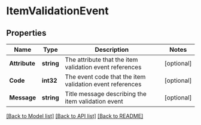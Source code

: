 # ItemValidationEvent

## Properties

Name | Type | Description | Notes
------------ | ------------- | ------------- | -------------
**Attribute** | **string** | The attribute that the item validation event references | [optional] 
**Code** | **int32** | The event code that the item validation event references | [optional] 
**Message** | **string** | Title message describing the item validation event | [optional] 

[[Back to Model list]](../README.md#documentation-for-models) [[Back to API list]](../README.md#documentation-for-api-endpoints) [[Back to README]](../README.md)


